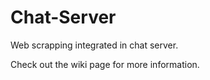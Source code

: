 # Chat-Server
Web scrapping integrated in chat server.  
  
Check out the wiki page for more information.
